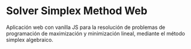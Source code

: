 # Solver Simplex Method Web
Aplicación web con vanilla JS para la resolución de problemas de programación de maximización y minimización lineal, mediante el método simplex algebraico.
